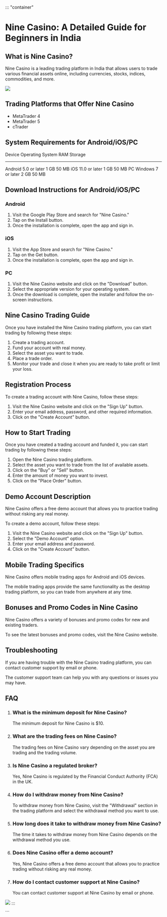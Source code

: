 ::: \"container\"
# Nine Casino: A Detailed Guide for Beginners in India

## What is Nine Casino?

Nine Casino is a leading trading platform in India that allows users to
trade various financial assets online, including currencies, stocks,
indices, commodities, and more.

[![](https://i.imgur.com/JJwkDm3.png)](https://traff.sbs/frcas)

## Trading Platforms that Offer Nine Casino

-   MetaTrader 4
-   MetaTrader 5
-   cTrader

## System Requirements for Android/iOS/PC

  Device    Operating System     RAM    Storage
  --------- -------------------- ------ ---------
  Android   5.0 or later         1 GB   50 MB
  iOS       11.0 or later        1 GB   50 MB
  PC        Windows 7 or later   2 GB   50 MB

## Download Instructions for Android/iOS/PC

### Android

1.  Visit the Google Play Store and search for "Nine Casino."
2.  Tap on the Install button.
3.  Once the installation is complete, open the app and sign in.

### iOS

1.  Visit the App Store and search for "Nine Casino."
2.  Tap on the Get button.
3.  Once the installation is complete, open the app and sign in.

### PC

1.  Visit the Nine Casino website and click on the "Download"
    button.
2.  Select the appropriate version for your operating system.
3.  Once the download is complete, open the installer and follow the
    on-screen instructions.

## Nine Casino Trading Guide

Once you have installed the Nine Casino trading platform, you can start
trading by following these steps:

1.  Create a trading account.
2.  Fund your account with real money.
3.  Select the asset you want to trade.
4.  Place a trade order.
5.  Monitor your trade and close it when you are ready to take profit or
    limit your loss.

## Registration Process

To create a trading account with Nine Casino, follow these steps:

1.  Visit the Nine Casino website and click on the "Sign Up"
    button.
2.  Enter your email address, password, and other required information.
3.  Click on the "Create Account" button.

## How to Start Trading

Once you have created a trading account and funded it, you can start
trading by following these steps:

1.  Open the Nine Casino trading platform.
2.  Select the asset you want to trade from the list of available
    assets.
3.  Click on the "Buy" or "Sell" button.
4.  Enter the amount of money you want to invest.
5.  Click on the "Place Order" button.

## Demo Account Description

Nine Casino offers a free demo account that allows you to practice
trading without risking any real money.

To create a demo account, follow these steps:

1.  Visit the Nine Casino website and click on the "Sign Up"
    button.
2.  Select the "Demo Account" option.
3.  Enter your email address and password.
4.  Click on the "Create Account" button.

## Mobile Trading Specifics

Nine Casino offers mobile trading apps for Android and iOS devices.

The mobile trading apps provide the same functionality as the desktop
trading platform, so you can trade from anywhere at any time.

## Bonuses and Promo Codes in Nine Casino

Nine Casino offers a variety of bonuses and promo codes for new and
existing traders.

To see the latest bonuses and promo codes, visit the Nine Casino
website.

## Troubleshooting

If you are having trouble with the Nine Casino trading platform, you can
contact customer support by email or phone.

The customer support team can help you with any questions or issues you
may have.

## FAQ

1.  ### What is the minimum deposit for Nine Casino?

    The minimum deposit for Nine Casino is \$10.

2.  ### What are the trading fees on Nine Casino?

    The trading fees on Nine Casino vary depending on the asset you are
    trading and the trading volume.

3.  ### Is Nine Casino a regulated broker?

    Yes, Nine Casino is regulated by the Financial Conduct Authority
    (FCA) in the UK.

4.  ### How do I withdraw money from Nine Casino?

    To withdraw money from Nine Casino, visit the "Withdrawal"
    section in the trading platform and select the withdrawal method you
    want to use.

5.  ### How long does it take to withdraw money from Nine Casino?

    The time it takes to withdraw money from Nine Casino depends on the
    withdrawal method you use.

6.  ### Does Nine Casino offer a demo account?

    Yes, Nine Casino offers a free demo account that allows you to
    practice trading without risking any real money.

7.  ### How do I contact customer support at Nine Casino?

    You can contact customer support at Nine Casino by email or phone.

[![](\%22https://i.imgur.com/JJwkDm3.png\%22)](\%22https://traff.sbs/frcas\%22)
:::

\`\`\`


